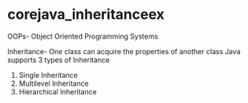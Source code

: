 # corejava_inheritanceex

OOPs- Object Oriented Programming Systems

Inheritance- One class can acquire the properties of another class
Java supports 3 types of Inheritance
1. Single Inheritance
2. Multilevel Inheritance
3. Hierarchical Inheritance